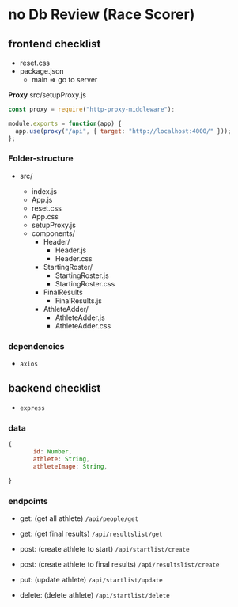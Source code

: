 # no Db Review (Race Scorer)

## frontend checklist

- reset.css
- package.json
  - main => go to server

**Proxy**
src/setupProxy.js

```js
const proxy = require("http-proxy-middleware");

module.exports = function(app) {
  app.use(proxy("/api", { target: "http://localhost:4000/" }));
};
```

### Folder-structure

- src/

  - index.js
  - App.js
  - reset.css
  - App.css
  - setupProxy.js
  - components/
    - Header/
      - Header.js
      - Header.css
    - StartingRoster/
      - StartingRoster.js
      - StartingRoster.css
    - FinalResults
      - FinalResults.js
    - AthleteAdder/
      - AthleteAdder.js
      - AthleteAdder.css

### dependencies

- `axios`

## backend checklist

- `express`

### data

```js
{
       id: Number,
       athlete: String,
       athleteImage: String,

}
```

### endpoints

- get: (get all athlete) `/api/people/get`

- get: (get final results) `/api/resultslist/get`

- post: (create athlete to start) `/api/startlist/create`

- post: (create athlete to final results) `/api/resultslist/create`

- put: (update athlete) `/api/startlist/update`

- delete: (delete athlete) `/api/startlist/delete`
